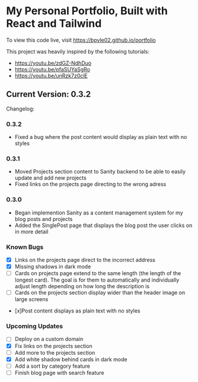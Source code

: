 # My Personal Portfolio, Built with React and Tailwind

To view this code live, visit https://bpyle02.github.io/portfolio

This project was heavily inspired by the following tutorials:
- https://youtu.be/zdGZ-NdhDuo
- https://youtu.be/pfaSUYaSgRo
- https://youtu.be/unRzk7z0clE

## Current Version: 0.3.2
Changelog:
### 0.3.2
- Fixed a bug where the post content would display as plain text with no styles
### 0.3.1
- Moved Projects section content to Sanity backend to be able to easily update and add new projects
- Fixed links on the projects page directing to the wrong adress
### 0.3.0
- Began implemention Sanity as a content management system for my blog posts and projects
- Added the SinglePost page that displays the blog post the user clicks on in more detail

### Known Bugs
- [x] Links on the projects page direct to the incorrect address
- [x] Missing shadows in dark mode
- [ ] Cards on projects page extend to the same length (the length of the longest card). The goal is for them to automatically and individually adjust length depending on how long the description is
- [ ] Cards on the projects section display wider than the header image on large screens
- [x]Post content displays as plain text with no styles

### Upcoming Updates
- [ ] Deploy on a custom domain
- [x] Fix links on the projects section
- [ ] Add more to the projects section
- [x] Add white shadow behind cards in dark mode
- [ ] Add a sort by category feature
- [ ] Finish blog page with search feature
